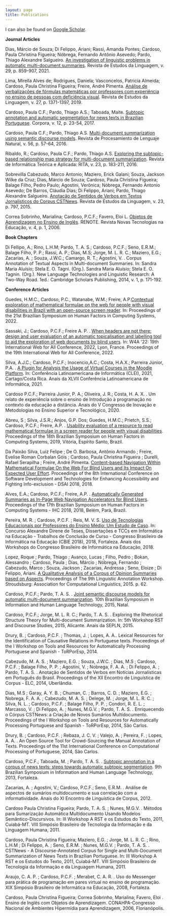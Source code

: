 ```yaml
---
layout: page
title: Publications
---
```


I can also be found on [Google Scholar](https://scholar.google.com.br/citations?user=5Z-OfTkAAAAJ&hl=pt-BR).

**Journal Articles**

Dias, Márcio de Souza; Di Felippo, Ariani; Rassi, Amanda Pontes; Cardoso, Paula Christina Figueira; Nóbrega, Fernando Antônio Asevedo; Pardo, Thiago Alexandre Salgueiro. [An investigation of linguistic problems in automatic multi-document summaries](http://www.periodicos.letras.ufmg.br/index.php/relin/article/view/16831). Revista de Estudos da Linguagem, v. 29, p. 859-907, 2021.

Lima, Mirella Alves de; Rodrigues, Daniela; Vasconcelos, Patricia Almeida; Cardoso, Paula Christina Figueira; Freire, André Pimenta. [Análise de verbalizações de fórmulas matemáticas por professores com experiência no ensino de pessoas com deficiência visual](http://www.periodicos.letras.ufmg.br/index.php/relin/article/view/14624). Revista de Estudos da Linguagem, v. 27, p. 1371-1397, 2019.

Cardoso, Paula C.F.; Pardo, Thiago A.S.; Taboada, Maite. [Subtopic annotation and automatic segmentation for news texts in Brazilian Portuguese](https://www.euppublishing.com/doi/abs/10.3366/cor.2017.0108?journalCode=cor). Corpora, v. 12, p. 23-54, 2017.

Cardoso, Paula C.F.; Pardo, Thiago A.S. [Multi-document summarization using semantic discourse models](https://www.redalyc.org/pdf/5157/515754423006.pdf). Revista de Procesamiento de Lenguaje Natural, v. 56, p. 57-64, 2016.

Ribaldo, R.; Cardoso, Paula C.F.; Pardo, Thiago A.S. [Exploring the subtopic-based relationship map strategy for multi-document summarization](https://seer.ufrgs.br/rita/article/view/RITA-VOL23-NR1-183). Revista de Informática Teórica e Aplicada: RITA, v. 23, p. 183-211, 2016.

Sobrevilla Cabezudo, Marco Antonio; Maziero, Erick Galani; Souza, Jackson Wilke da Cruz; Dias, Márcio de Souza; Cardoso, Paula Christina Figueira; Balage Filho, Pedro Paulo; Agostini, Verônica; Nóbrega, Fernando Antonio Asevedo; De Barros, Cláudia Dias; Di Felippo, Ariani; Pardo, Thiago Alexandre Salgueiro. [Anotação de Sentidos de Verbos em Textos Jornalísticos do Corpus CSTNews](http://www.periodicos.letras.ufmg.br/index.php/relin/article/view/8921). Revista de Estudos da Linguagem, v. 23, p. 797, 2015.

Correa Sobrinho, Marialina; Cardoso, P.C.F.; Favero, Eloi L. [Objetos de Aprendizagem no Ensino de Inglês](https://seer.ufrgs.br/renote/article/view/14137). RENOTE. Revista Novas Tecnologias na Educação, v. 4, p. 1, 2006.


**Book Chapters**

Di Fellipo, A.; Rino, L.H.M; Pardo, T. A. S.; Cardoso, P.C.F.; Seno, E.R.M.; Balage Filho, P. P.; Rassi, A. P.; Dias, M.S; Jorge, M. L. R. C.; Maziero, E.G.; Zacarias, A. ; Souza, J.W.C.; Camargo, R. T.; Agostini, V. . Corpus Annotation of Textual Aspects in Multi-document Summaries. In: Sandra Maria Aluísio; Stela E. O. Tagni. (Org.). Sandra Maria Aluísio; Stela E. O. Tagnin. (Org.). New Language Technologies and Linguistic Research: A Two-Way Road. 1ed.: Cambridge Scholars Publishing, 2014, v. 1, p. 171-192. 


**Conference Articles**

Guedes, H.M.C., Cardoso, P.C., Watanabe, W.M.; Freire, A.P.[Contextual exploration of mathematical formulae on the web for people with visual disabilities in Brazil with an open-source screen reader](https://dl.acm.org/doi/abs/10.1145/3554364.3559134). In: Proceedings of the 21st Brazilian Symposium on Human Factors in Computing Systems, 2022.

Sassaki, J.; Cardoso, P.C.F.;  Freire A. P. . [When headers are not there: design and user evaluation of an automatic topicalisation and labelling tool to aid the exploration of web documents by blind users](https://dl.acm.org/doi/abs/10.1145/3493612.3520470). In: W4A '22: 19th International Web for All Conference, 2022, Lyon, France. Proceedings of the 19th International Web for All Conference, 2022.

Silva, A.J.C.; Cardoso, P.C.F.; Inocencio,A.C.; Costa, H.A.X.; Parreira Júnior, P.A. . [A Plugin for Analysis the Usage of Virtual Courses in the Moodle Platform](https://ieeexplore.ieee.org/abstract/document/9640176). In: Conferência Latinoamericana de Informática (CLEI), 2021, Cartago/Costa Rica. Anais da XLVII Conferência Latinoamericana de Informática, 2021.

Cardoso P.C.F.; Parreira Junior, P. A.; Oliveira, J. R.; Costa, H. A. X. . Um relato de experiência sobre o ensino de Introdução à programação no contexto da educação a distância. Anais do V Congresso de Inovação e Metodologias no Ensino Superior e Tecnológico, 2020.

Abreu, S ; Silva, J.S.R.; Anjos, G.P. Dos; Guedes, H.M.C.; Prietch, S.S.; Cardoso, P.C.F.; Freire, A.P. . [Usability evaluation of a resource to read mathematical formulae in a screen reader for people with visual disabilities](https://dl.acm.org/doi/abs/10.1145/3357155.3358480). Proceedings of the 18th Brazilian Symposium on Human Factors in Computing Systems, 2019, Vitória, Espírito Santo, Brazil.

Da Paixão Silva, Luiz Felipe ; De O. Barbosa, Antônio Armando ; Freire, Evelise Roman Corbalan Góis ; Cardoso, Paula Christina Figueira ; Durelli, Rafael Serapilha ; Freire, André Pimenta. [Content-based Navigation Within Mathematical Formulae On the Web For Blind Users and Its Impact On Expected User Effort](https://dl.acm.org/doi/abs/10.1145/3218585.3218596). Proceedings of the 8th International Conference on Software Development and Technologies for Enhancing Accessibility and Fighting Info-exclusion - DSAI 2018, 2018.

Alves, E.A.; Cardoso, P.C.F.; Freire, A.P. . [Automatically Generated Summaries as In-Page Web Navigation Accelerators for Blind Users](https://dl.acm.org/doi/abs/10.1145/3274192.3274202). Proceedings of the 17th Brazilian Symposium on Human Factors in Computing Systems - IHC 2018, 2018, Belém, Pará, Brazil.

Pereira, M. R. ; Cardoso, P.C.F. ; Reis, M. V. S. [Uso de Tecnologias Educacionais por Professores do Ensino Médio: Um Estudo de Caso](https://www.br-ie.org/pub/index.php/wcbie/article/view/8216). In: Concurso Alexandre Direne de Teses, Dissertações e TCCs em Informática na Educação - Trabalhos de Conclusão de Curso - Congresso Brasileiro de Informática na Educação (CBIE 2018), 2018, Fortaleza. Anais dos Workshops do Congresso Brasileiro de Informática na Educação, 2018.

Lopez, Roque ; Pardo, Thiago ; Avanço, Lucas ; Filho, Pedro ; Bokan, Alessandro ; Cardoso, Paula ; Dias, Márcio ; Nóbrega, Fernando ; Cabezudo, Marco ; Souza, Jackson ; Zacarias, Andressa ; Seno, Eloize ; Di Felippo, Ariani. [A Qualitative Analysis of a Corpus of Opinion Summaries based on Aspects](https://aclanthology.org/W15-1607/). Proceedings of The 9th Linguistic Annotation Workshop. Stroudsburg: Association for Computational Linguistics, 2015. p. 62.

Cardoso, P.C.F.; Pardo, T. A. S. . [Joint semantic discourse models for automatic multi-document summarization](https://aclanthology.org/W15-5612/). 10th Brazilian Symposium in Information and Human Language Technology, 2015, Natal.

Cardoso, P.C.F.; Jorge, M. L. R. C.; Pardo, T. A. S. . Exploring the Rhetorical Structure Theory for Multi-document Summarization. In: 5th Workshop RST and Discourse Studies, 2015, Alicante. Anais da SEPLN, 2015.

Drury, B. ; Cardoso, P.C.F. ; Thomas, J. ; Lopes, A. A.. Lexical Resources for the Identification of Causative Relations in Portuguese texts. Proceedings of the I Workshop on Tools and Resources for Automatically Processing Portuguese and Spanish - ToRPorEsp, 2014.

Cabezudo, M. A. S. ; Maziero, E.G. ; Souza, J.W.C. ; Dias, M.S ; Cardoso, P.C.F. ; Balage Filho, P. P. ; Agostini, V. ; Nobrega, F. A. A. ; Di Felippo, A. ; Pardo, T. A. S. . Anotação de Sentidos de Verbos em Notícias Jornalísticas em Português do Brasil. Proceedings of the XII Encontro de Linguística de Corpus - ELC, 2014, Uberlândia.

Dias, M.S ; Garay, A. Y. B. ; Chuman, C. ; Barros, C. D. ; Maziero, E.G. ; Nobrega, F. A. A. ; Cabezudo, M. A. S. ; Delege, M. ; Jorge, M. L. R. C. ; Silva, N. L. ; Cardoso, P.C.F. ; Balage Filho, P. P. ; Condori, R. E. L. ; Marcasso, V. ; Di Felippo, A. ; Nunes, M.G.V. ; Pardo, T. A. S. . Enriquecendo o Córpus CSTNews: a Criação de Novos Sumários Multidocumento. Proceedings of the I Workshop on Tools and Resources for Automatically Processing Portuguese and Spanish - ToRPorEsp, 2014, São Carlos.

Drury, B. ; Cardoso, P.C.F. ; Rebaza, J. C. V. ; Valejo, A. ; Pereira, F. ; Lopes, A. A. . An Open Source Tool for Crowd-Sourcing the Manual Annotation of Texts. Proceedings of the 11st International Conference on Computational Processing of Portuguese, 2014, São Carlos.

Cardoso, P.C.F.; Taboada, M. ; Pardo, T. A. S. . [Subtopic annotation in a corpus of news texts: steps towards automatic subtopic segmentation](https://aclanthology.org/W13-4806/). 9th Brazilian Symposium in Information and Human Language Technology, 2013, Fortaleza.

Zacarias, A. ; Agostini, V.; Cardoso, P.C.F.; Seno, E.R.M. . Análise de aspectos de sumários multidocumento e sua correlação com a informatividade. Anais do XI Encontro de Linguística de Corpus, 2012.

Cardoso Paula Christina Figueira; Pardo, T. A. S. ; Nunes, M.G.V. . Métodos para Sumarização Automática Multidocumento Usando Modelos Semântico-Discursivos. In: III Workshop A RST e os Estudos do Texto, 2011, Cuiabá-MT. VIII Simpósio Brasileiro de Tecnologia da Informação e da Linguagem Humana, 2011.

Cardoso, Paula Christina Figueira; Maziero, E.G. ; Jorge, M. L. R. C. ; Rino, L.H.M ; Di Felippo, A. ; Seno, E.R.M. ; Nunes, M.G.V. ; Pardo, T. A. S. . CSTNews - A Discourse-Annotated Corpus for Single and Multi-Document Summarization of News Texts in Brazilian Portuguese. In: III Workshop A RST e os Estudos do Texto, 2011, Cuiabá-MT. VIII Simpósio Brasileiro de Tecnologia da Informação e da Linguagem Humana, 2011.

Araujo, C. A. P. ; Cardoso, P.C.F. ; Merabet, C. A. R. . Uso do Messenger para prática de programação em pares virtual no ensino de programação. XIX Simpósio Brasileiro de Informática na Educação, 2008, Fortaleza.

Cardoso, Paula Christina Figueira; Correa Sobrinho, Marialina; Favero, Eloi . Ensino de Inglês com Objetos de Aprendizagem. CONAHPA-Congresso Nacional de Ambientes Hipermídia para Aprendizagem, 2006, Florianópolis. 
